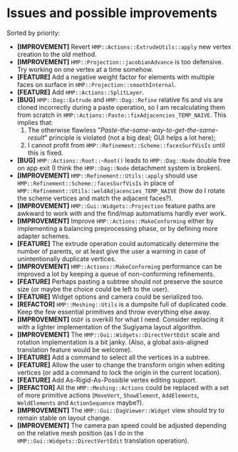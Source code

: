 # Issues and possible improvements
Sorted by priority:
- **\[IMPROVEMENT\]** Revert `HMP::Actions::ExtrudeUtils::apply` new vertex creation to the old method.
- **\[IMPROVEMENT\]** `HMP::Projection::jacobianAdvance` is too defensive. Try working on one vertex at a time somehow.
- **\[FEATURE\]** Add a negative weight factor for elements with multiple faces on surface in `HMP::Projection::smoothInternal`.
- **\[FEATURE\]** Add `HMP::Actions::SplitLayer`.
- **\[BUG\]** `HMP::Dag::Extrude` and `HMP::Dag::Refine` relative fis and vis are cloned incorrectly during a paste operation, so I am recalculating them from scratch in `HMP::Actions::Paste::fixAdjacencies_TEMP_NAIVE`. This implies that:
    1. The otherwise flawless "*Paste-the-same-way-to-get-the-same-result*" principle is violated (not a big deal; GUI helps a lot here);
    2. I cannot profit from `HMP::Refinement::Scheme::facesSurfVisIs` until this is fixed.
- **\[BUG\]** `HMP::Actions::Root::~Root()` leads to `HMP::Dag::Node` double free on app exit (I think the `HMP::Dag::Node` detachment system is broken).
- **\[IMPROVEMENT\]** `HMP::Refinement::Utils::apply` should use `HMP::Refinement::Scheme::facesSurfVisIs` in place of `HMP::Refinement::Utils::weldAdjacencies_TEMP_NAIVE` (how do I rotate the scheme vertices and match the adjacent faces?).
- **\[IMPROVEMENT\]** `HMP::Gui::Widgets::Projection` feature paths are awkward to work with and the find/map automatisms hardly ever work.
- **\[IMPROVEMENT\]** Improve `HMP::Actions::MakeConforming` either by implementing a balancing preprocessing phase, or by defining more adapter schemes.
- **\[FEATURE\]** The extrude operation could automatically determine the number of parents, or at least give the user a warning in case of unintentionally duplicate vertices.
- **\[IMPROVEMENT\]** `HMP::Actions::MakeConforming` performance can be improved a lot by keeping a queue of non-conforming refinements.
- **\[FEATURE\]** Perhaps pasting a subtree should not preserve the source size (or maybe the choice could be left to the user).
- **\[FEATURE\]** Widget options and camera could be serialized too.
- **\[REFACTOR\]** `HMP::Meshing::Utils` is a dumpsite full of duplicated code. Keep the few essential primitives and throw everything else away.
- **\[IMPROVEMENT\]** `OGDF` is overkill for what I need. Consider replacing it with a lighter implementation of the Sugiyama layout algorithm.
- **\[IMPROVEMENT\]** The `HMP::Gui::Widgets::DirectVertEdit` scale and rotation implementation is a bit janky. (Also, a global axis-aligned translation feature would be welcome).
- **\[FEATURE\]** Add a command to select all the vertices in a subtree.
- **\[FEATURE\]** Allow the user to change the transform origin when editing vertices (or add a command to lock the origin in the current location).
- **\[FEATURE\]** Add As-Rigid-As-Possible vertex editing support.
- **\[REFACTOR\]** All the `HMP::Meshing::Actions` could be replaced with a set of more primitive actions (`MoveVert`, `ShowElement`, `AddElements`, `WeldElements` and `ActionSequence` maybe?).
- **\[IMPROVEMENT\]** The `HMP::Gui::DagViewer::Widget` view should try to remain stable on layout change.
- **\[IMPROVEMENT\]** The camera pan speed could be adjusted depending on the relative mesh position (as I do in the `HMP::Gui::Widgets::DirectVertEdit` translation operation).
